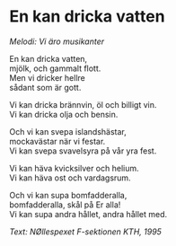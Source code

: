 # En kan dricka vatten
*Melodi: Vi äro musikanter*

En kan dricka vatten,  
mjölk, och gammalt flott.  
Men vi dricker hellre  
sådant som är gott.  

Vi kan dricka brännvin, öl och billigt vin.  
Vi kan dricka olja och bensin.  

Och vi kan svepa islandshästar,  
mockavästar när vi festar.  
Vi kan svepa svavelsyra på vår yra fest.  

Vi kan häva kvicksilver och helium.  
Vi kan häva ost och vardagsrum.  

Och vi kan supa bomfadderalla,  
bomfadderalla, skål på Er alla!  
Vi kan supa andra hållet, andra hållet med.  

*Text: NØllespexet F-sektionen KTH, 1995*  